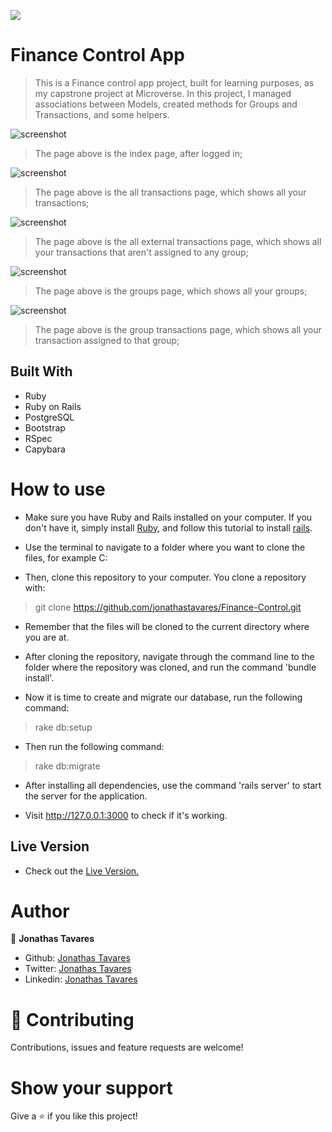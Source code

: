 ![](https://img.shields.io/badge/Microverse-blueviolet)

# Finance Control App

> This is a Finance control app project, built for learning purposes, as my capstrone project at Microverse.
> In this project, I managed associations between Models, created methods for Groups and Transactions, and some helpers.

![screenshot](/screenshot.jpg)

> The page above is the index page, after logged in;

![screenshot](/screenshot2.jpg)

> The page above is the all transactions page, which shows all your transactions;

![screenshot](/screenshot3.jpg)

> The page above is the all external transactions page, which shows all your transactions that aren't assigned to any group;

![screenshot](/screenshot4.jpg)

> The page above is the groups page, which shows all your groups;

![screenshot](/screenshot5.jpg)

> The page above is the group transactions page, which shows all your transaction assigned to that group;

## Built With

- Ruby
- Ruby on Rails
- PostgreSQL
- Bootstrap
- RSpec
- Capybara

# How to use

- Make sure you have Ruby and Rails installed on your computer. If you don't have it, simply install [Ruby](https://www.ruby-lang.org/pt/documentation/installation/), and follow this tutorial to install [rails](https://gorails.com/setup/ubuntu/20.10).

- Use the terminal to navigate to a folder where you want to clone the files, for example C:

- Then, clone this repository to your computer. You clone a repository with:

> git clone https://github.com/jonathastavares/Finance-Control.git

- Remember that the files will be cloned to the current directory where you are at.

- After cloning the repository, navigate through the command line to the folder where the repository was cloned, and run the command 'bundle install'.

- Now it is time to create and migrate our database, run the following command:

> rake db:setup

- Then run the following command:

> rake db:migrate

- After installing all dependencies, use the command 'rails server' to start the server for the application.

- Visit http://127.0.0.1:3000 to check if it's working.

## Live Version

- Check out the [Live Version.](https://murmuring-savannah-42142.herokuapp.com/)

# Author

👤 **Jonathas Tavares**

- Github: [Jonathas Tavares](https://github.com/jonathastavares)
- Twitter: [Jonathas Tavares](https://twitter.com/jhstavares)
- Linkedin: [Jonathas Tavares](https://www.linkedin.com/in/jonathas-tavares-24b8bba3/)

# 🤝 Contributing

Contributions, issues and feature requests are welcome!

# Show your support

Give a ⭐️ if you like this project!
